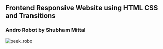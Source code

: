 ## Frontend Responsive Website using HTML CSS and Transitions
### Andro Robot by Shubham Mittal
![peek_robo](https://user-images.githubusercontent.com/46110216/52346223-2302b200-2a45-11e9-9728-b4586a74a457.gif)

